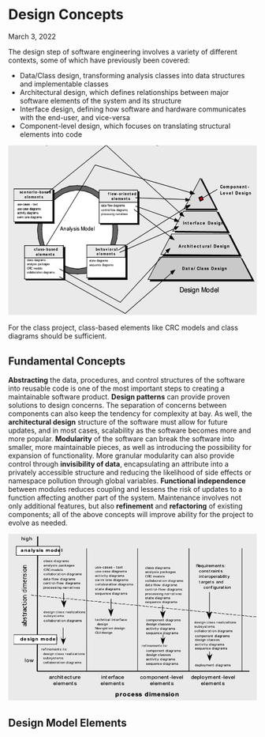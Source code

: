# Design Concepts
March 3, 2022

The design step of software engineering involves a variety of different contexts, some of which have previously been covered:
- Data/Class design, transforming analysis classes into data structures and implementable classes
- Architectural design, which defines relationships between major software elements of the system and its structure
- Interface design, defining how software and hardware communicates with the end-user, and vice-versa
- Component-level design, which focuses on translating structural elements into code

![Analysis model to design model](../images/analysis-to-design.png)

For the class project, class-based elements like CRC models and class diagrams should be sufficient.

## Fundamental Concepts
**Abstracting** the data, procedures, and control structures of the software into reusable code is one of the most important steps to creating a maintainable software product. **Design patterns** can provide proven solutions to design concerns. The separation of concerns between components can also keep the tendency for complexity at bay. As well, the **architectural design** structure of the software must allow for future updates, and in most cases, scalability as the software becomes more and more popular. **Modularity** of the software can break the software into smaller, more maintainable pieces, as well as introducing the possibility for expansion of functionality. More granular modularity can also provide control through **invisibility of data**, encapsulating an attribute into a privately accessible structure and reducing the likelihood of side effects or namespace pollution through global variables. **Functional independence** between modules reduces coupling and lessens the risk of updates to a function affecting another part of the system. Maintenance involves not only additional features, but also **refinement** and **refactoring** of existing components; all of the above concepts will improve ability for the project to evolve as needed.

![The Design Model](../images/design-model.png)

## Design Model Elements